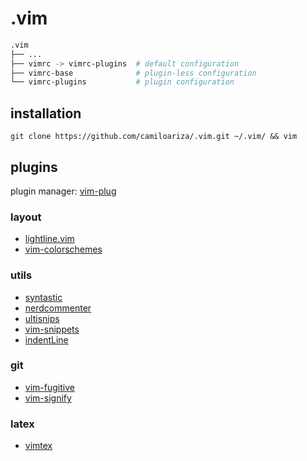 # .vim

```bash
.vim
├── ...
├── vimrc -> vimrc-plugins  # default configuration
├── vimrc-base              # plugin-less configuration
└── vimrc-plugins           # plugin configuration
```

## installation

```shell
git clone https://github.com/camiloariza/.vim.git ~/.vim/ && vim
```

## plugins

plugin manager: [vim-plug](https://github.com/junegunn/vim-plug)

### layout

- [lightline.vim](https://github.com/itchyny/lightline.vim)
- [vim-colorschemes](https://github.com/flazz/vim-colorschemes)

### utils

- [syntastic](https://github.com/vim-syntastic/syntastic)
- [nerdcommenter](https://github.com/scrooloose/nerdcommenter)
- [ultisnips](https://github.com/SirVer/ultisnips)
- [vim-snippets](https://github.com/honza/vim-snippets)
- [indentLine](https://github.com/Yggdroot/indentLine)

### git

- [vim-fugitive](https://github.com/tpope/vim-fugitive)
- [vim-signify](https://github.com/mhinz/vim-signify)


### latex

- [vimtex](https://github.com/lervag/vimtex)
